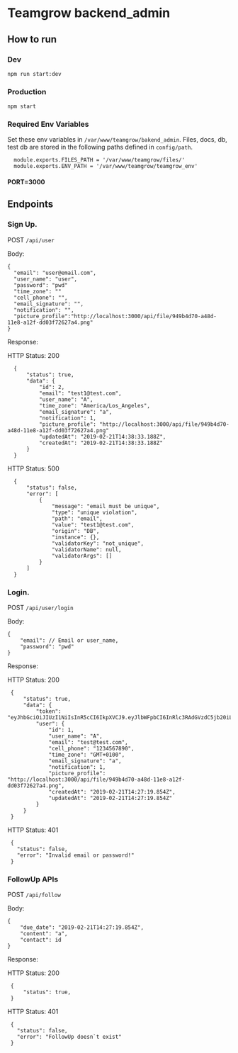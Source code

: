 # Teamgrow backend_admin

## How to run
### Dev  
`npm run start:dev`
### Production
`npm start`
### Required Env Variables

Set these env variables in `/var/www/teamgrow/bakend_admin`.
Files, docs, db, test db are stored in the following paths defined in `config/path`.

```
  module.exports.FILES_PATH = '/var/www/teamgrow/files/'
  module.exports.ENV_PATH = '/var/www/teamgrow/teamgrow_env'
```

#### PORT=3000

## Endpoints

### Sign Up. 
   
  POST `/api/user`  
   
  Body: 
  ```
  {
    "email": "user@email.com",
    "user_name": "user",
    "password": "pwd"
    "time_zone": ""
    "cell_phone": "",
    "email_signature": "",
    "notification": "",
    "picture_profile":"http://localhost:3000/api/file/949b4d70-a48d-11e8-a12f-dd03f72627a4.png"
  }
  ```

  Response:  
  
  HTTP Status: 200
  ```
    {
        "status": true,
        "data": {
            "id": 2,
            "email": "test1@test.com",
            "user_name": "A",
            "time_zone": "America/Los_Angeles",
            "email_signature": "a",
            "notification": 1,
            "picture_profile": "http://localhost:3000/api/file/949b4d70-a48d-11e8-a12f-dd03f72627a4.png"
            "updatedAt": "2019-02-21T14:38:33.188Z",
            "createdAt": "2019-02-21T14:38:33.188Z"
        }
    }
  ```

  HTTP Status: 500
  ```
    {
        "status": false,
        "error": [
            {
                "message": "email must be unique",
                "type": "unique violation",
                "path": "email",
                "value": "test1@test.com",
                "origin": "DB",
                "instance": {},
                "validatorKey": "not_unique",
                "validatorName": null,
                "validatorArgs": []
            }
        ]
    }
  ```

### Login.
   
   POST `/api/user/login`  
   
   Body: 
   ```
   {
       "email": // Email or user_name,
       "password": "pwd"
   }
   ```

   Response:

   HTTP Status: 200  
   ```
    {
        "status": true,
        "data": {
            "token": "eyJhbGciOiJIUzI1NiIsInR5cCI6IkpXVCJ9.eyJlbWFpbCI6InRlc3RAdGVzdC5jb20iLCJpYXQiOjE1MzQ0MzAwNzV9.ObSw3PxO03keexi6Lb7BXSXtbt8xmdoUhjFpSWbyj3w",
            "user": {
                "id": 1,
                "user_name": "A",
                "email": "test@test.com",
                "cell_phone": "1234567890",
                "time_zone": "GMT+0100",
                "email_signature": "a",
                "notification": 1,
                "picture_profile": "http://localhost:3000/api/file/949b4d70-a48d-11e8-a12f-dd03f72627a4.png",
                "createdAt": "2019-02-21T14:27:19.854Z",
                "updatedAt": "2019-02-21T14:27:19.854Z"
            }
        }
    }
   ```
   HTTP Status: 401  

   ```
    {
      "status": false,
      "error": "Invalid email or password!"
    }
   ``` 

### FollowUp APIs

   POST `/api/follow`  
   
   Body: 
   ```
   {
       "due_date": "2019-02-21T14:27:19.854Z",
       "content": "a",
       "contact": id
   }
   ```

   Response:

   HTTP Status: 200  
   ```
    {
        "status": true,
    }
   ```
   HTTP Status: 401  

   ```
    {
      "status": false,
      "error": "FollowUp doesn`t exist"
    }
   ``` 

